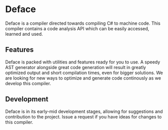 # Deface
Deface is a compiler directed towards compiling C# to machine code. This compiler contains a code analysis API which can be easily accessed, learned and used.

## Features
Deface is packed with utilities and features ready for you to use. A speedy AST generator alongside great code generation will result in greatly optimized output and short compilation times, even for bigger solutions. We are looking for new ways to optimize and generate code continously as we develop this compiler.

## Development
Deface is in its early-mid development stages, allowing for suggestions and contribution to the project. Issue a request if you have ideas for changes to this compiler.
